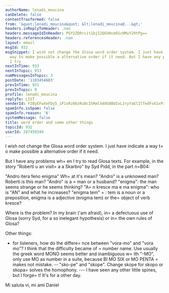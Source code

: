 ```yaml
---
authorName: lenadi_moucina
canDelete: false
contentTrasformed: false
from: '&quot;lenadi_moucina&quot; &lt;lenadi_moucina@...&gt;'
headers.inReplyToHeader: .nan
headers.messageIdInHeader: PGY2ZDRrcit1bjI2QGVHcm91cHMuY29tPg==
headers.referencesHeader: .nan
layout: email
msgId: 932
msgSnippet: I wish not change the Glosa word order system. I just have indicate a
  way to make possible a alternative order if it need. But I have any problems when
  I try
nextInTime: 933
nextInTopic: 933
numMessagesInTopic: 3
postDate: '1183454683'
prevInTime: 931
prevInTopic: 0
profile: lenadi_moucina
replyTo: LIST
senderId: FIByEFwXeFDy5_iP1sRz0bzRu8cI5RmlX4OG8BUIxLJryYaGlIlTedFs61xPxbVY_N22d9VdoDhzXP_8FE6R-0saXGTLbkv9sy7ZM5Bd04Ie
spamInfo.isSpam: false
spamInfo.reason: '6'
systemMessage: false
title: word order and some other things
topicId: 932
userId: 287459349
---
```


I wish not change the Glosa word order system. I just have indicate a
way t=
o make possible a alternative order if it need.

But I have any problems wh=
en I try to read Glosa texts. For example,
in the story "Roberti u an visit=
a a Skarbro" by Syd Pidd, in the part
n=B04: 

"Andro itera feno enigma"
Wh=
at it's mean?
"Andro" is a unknowed man? Roberti is this man? "Andro" is a =
man or a
husband? 
"enigma": the man seems strange or he seems thinking?
"A=
n kresce ma e ma enigma": who is "AN" and what he increases? 
"enigma tem" =
: tem is a noun or a preposition, enigma is a adjective
(enigma tem) or the=
 object of verb kresce?

Where is the problem? In my brain ('am afraid), in=
 a defectuous use of
Glosa (sorry Syd, for a so inelegant hypothesis) or in=
 the own rules
of Glosa?

Other things:
- for listeners, how do the differe=
nce between "vora-mo" and "vora
mo"? I think that the difficulty became of =
number name. Use usually
the greek word MONO seems better and inambiguous w=
ith "-MO", only use
MO as number in a suite, because BI MO SIX or MO PENTA =
makes not mistake.
-- "sko-pe" and "skope". Change skope for skopo or skopa=
 solves the
homophony.
--- I have seen any other little spines, but I forge=
t! It's for a
other day.

Mi saluta vi, mi ami
Daniel


